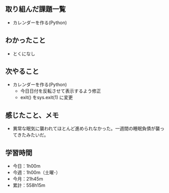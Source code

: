 ## 取り組んだ課題一覧
- カレンダーを作る(Python)
## わかったこと
- とくになし
## 次やること
- カレンダーを作る(Python)
  - 今日日付を反転させて表示するよう修正
  - exit() をsys.exit(1) に変更
## 感じたこと、メモ
- 異常な眠気に襲われてほとんど進められなかった。一週間の睡眠負債が襲ってきたみたいだ。
## 学習時間
- 今日：1h00m
- 今週：1h00m（土曜-）
- 今月：21h45m
- 累計：558h15m